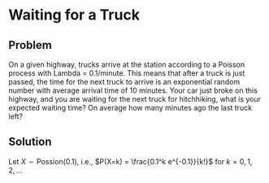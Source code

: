 # Waiting for a Truck

## Problem

On a given highway, trucks arrive at the station according to a Poisson process with Lambda = 0.1/minute. This means that after a truck is just passed, the time for the next truck to arrive is an exponential random number with average arrival time of 10 minutes. Your car just broke on this highway, and you are waiting for the next truck for hitchhiking, what is your expected waiting time? On average how many minutes ago the last truck left? 

## Solution

Let $X \sim \textrm{Possion}(0.1)$, i.e., $P(X=k) = \frac{0.1^k e^{-0.1}}{k!}$ for $k = 0, 1, 2, \ldots$

